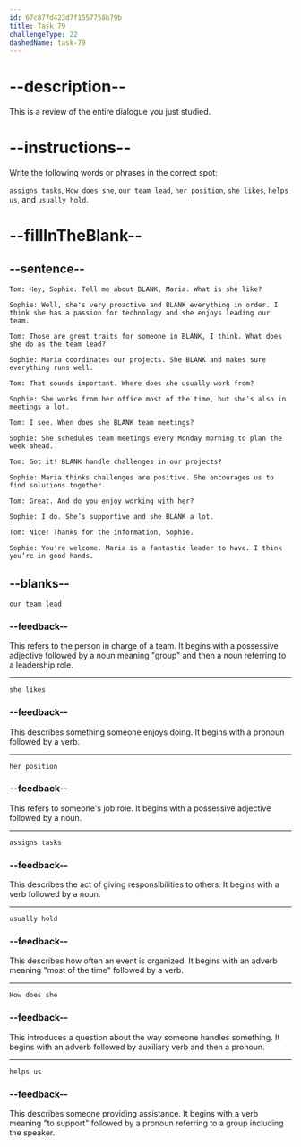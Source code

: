```yaml
---
id: 67c877d423d7f1557758b79b
title: Task 79
challengeType: 22
dashedName: task-79
---
```


<!-- REVIEW -->

# --description--

This is a review of the entire dialogue you just studied.

# --instructions--

Write the following words or phrases in the correct spot:

`assigns tasks`, `How does she`, `our team lead`, `her position`, `she likes`, `helps us`, and `usually hold`.

# --fillInTheBlank--

## --sentence--

`Tom: Hey, Sophie. Tell me about BLANK, Maria. What is she like?`  

`Sophie: Well, she's very proactive and BLANK everything in order. I think she has a passion for technology and she enjoys leading our team.`  

`Tom: Those are great traits for someone in BLANK, I think. What does she do as the team lead?`  

`Sophie: Maria coordinates our projects. She BLANK and makes sure everything runs well.`  

`Tom: That sounds important. Where does she usually work from?`  

`Sophie: She works from her office most of the time, but she's also in meetings a lot.`  

`Tom: I see. When does she BLANK team meetings?`  

`Sophie: She schedules team meetings every Monday morning to plan the week ahead.`  

`Tom: Got it! BLANK handle challenges in our projects?`  

`Sophie: Maria thinks challenges are positive. She encourages us to find solutions together.`  

`Tom: Great. And do you enjoy working with her?`  

`Sophie: I do. She’s supportive and she BLANK a lot.`  

`Tom: Nice! Thanks for the information, Sophie.`  

`Sophie: You're welcome. Maria is a fantastic leader to have. I think you’re in good hands.`  

## --blanks--

`our team lead`  

### --feedback--

This refers to the person in charge of a team. It begins with a possessive adjective followed by a noun meaning "group" and then a noun referring to a leadership role.

---

`she likes`  

### --feedback--

This describes something someone enjoys doing. It begins with a pronoun followed by a verb.  

---

`her position`  

### --feedback--

This refers to someone's job role. It begins with a possessive adjective followed by a noun.  

---

`assigns tasks`  

### --feedback--

This describes the act of giving responsibilities to others. It begins with a verb followed by a noun.  

---

`usually hold`  

### --feedback--

This describes how often an event is organized. It begins with an adverb meaning "most of the time" followed by a verb.  

---

`How does she`  

### --feedback--

This introduces a question about the way someone handles something. It begins with an adverb followed by auxiliary verb and then a pronoun.  

---

`helps us`  

### --feedback--

This describes someone providing assistance. It begins with a verb meaning "to support" followed by a pronoun referring to a group including the speaker.  
